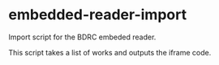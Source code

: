 # embedded-reader-import

Import script for the BDRC embeded reader.

This script takes a list of works and outputs the iframe code. 

